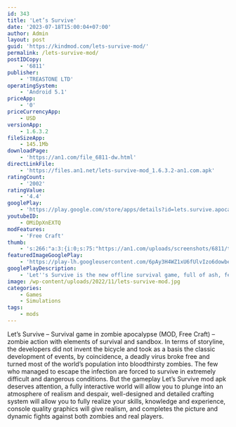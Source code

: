 ```yaml
---
id: 343
title: 'Let’s Survive'
date: '2023-07-18T15:00:04+07:00'
author: Admin
layout: post
guid: 'https://kindmod.com/lets-survive-mod/'
permalink: /lets-survive-mod/
postIDCopy:
    - '6811'
publisher:
    - 'TREASTONE LTD'
operatingSystem:
    - 'Android 5.1'
priceApp:
    - '0'
priceCurrencyApp:
    - USD
versionApp:
    - 1.6.3.2
fileSizeApp:
    - 145.1Mb
downloadPage:
    - 'https://an1.com/file_6811-dw.html'
directLinkFile:
    - 'https://files.an1.net/lets-survive-mod_1.6.3.2-an1.com.apk'
ratingCount:
    - '2002'
ratingValue:
    - '4.4'
googlePlay:
    - 'https://play.google.com/store/apps/details?id=lets.survive.apocalypse.survival'
youtubeID:
    - OMiDpXnEXTQ
modFeatures:
    - 'Free Craft'
thumb:
    - 's:266:"a:3:{i:0;s:75:"https://an1.com/uploads/screenshots/6811/thumbs/let’s-survive-448759.webp";i:1;s:74:"https://an1.com/uploads/screenshots/6811/thumbs/let’s-survive-20650.webp";i:2;s:75:"https://an1.com/uploads/screenshots/6811/thumbs/let’s-survive-524448.webp";}";'
featuredImageGooglePlay:
    - 'https://play-lh.googleusercontent.com/6pAy3H4WZ1xU6fUlvIzo6dowbedZuKtFJj_AR0Fad9LMDemhwYoQfyDsgjRJpJvVfg'
googlePlayDescription:
    - 'Let''s Survive is the new offline survival game, full of ash, fear, zombies, mutants, and thugs. A world of shooter, survival, building, crafting, and action in which only the strongest and the fittest person survives.When you seem to be the only one person during zombie invasion, your main rule left just to survive. Look for resources and items, craft various weapons. Fortify your shelter and repeal zombie and bosses attacks. Monitor your health, thirst, hunger, and disease levels. Complete quests and join survival fractions.⭐️⭐️⭐️⭐️⭐️ RPG Survival Game Features ⭐️⭐️⭐️⭐️⭐️.'
image: /wp-content/uploads/2022/11/lets-survive-mod.jpg
categories:
    - Games
    - Simulations
tags:
    - mods
---
```


Let’s Survive – Survival game in zombie apocalypse (MOD, Free Craft) – zombie action with elements of survival and sandbox. In terms of storyline, the developers did not invent the bicycle and took as a basis the classic development of events, by coincidence, a deadly virus broke free and turned most of the world’s population into bloodthirsty zombies. The few who managed to escape the infection are forced to survive in extremely difficult and dangerous conditions. But the gameplay Let’s Survive mod apk deserves attention, a fully interactive world will allow you to plunge into an atmosphere of realism and despair, well-designed and detailed crafting system will allow you to fully realize your skills, knowledge and experience, console quality graphics will give realism, and completes the picture and dynamic fights against both zombies and real players.
